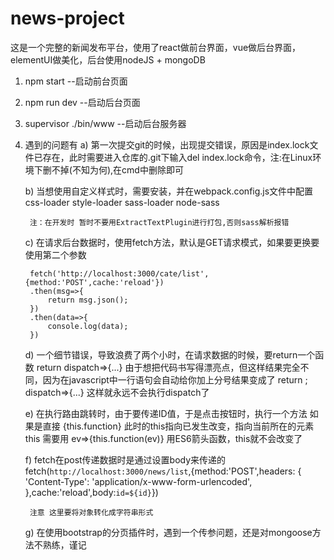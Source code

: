 # news-project
这是一个完整的新闻发布平台，使用了react做前台界面，vue做后台界面，elementUI做美化，后台使用nodeJS + mongoDB


1. npm start --启动前台页面

2. npm run dev --启动后台页面

3. supervisor ./bin/www  --启动后台服务器

4. 遇到的问题有
    a) 第一次提交git的时候，出现提交错误，原因是index.lock文件已存在，此时需要进入仓库的.git下输入del index.lock命令，注:在Linux环境下删不掉(不知为何),在cmd中删除即可

    b) 当想使用自定义样式时，需要安装，并在webpack.config.js文件中配置
        css-loader  style-loader  sass-loader  node-sass

        注：在开发时 暂时不要用ExtractTextPlugin进行打包,否则sass解析报错
    
    c) 在请求后台数据时，使用fetch方法，默认是GET请求模式，如果要更换要使用第二个参数

        fetch('http://localhost:3000/cate/list',{method:'POST',cache:'reload'})
        .then(msg=>{
            return msg.json();
        })
        .then(data=>{
            console.log(data);
        })
    d) 一个细节错误，导致浪费了两个小时，在请求数据的时候，要return一个函数
        return 
        dispatch=>{...}
        由于想把代码书写得漂亮点，但这样结果完全不同，因为在javascript中一行语句会自动给你加上分号结果变成了
        return ;
        dispatch=>{...}
        这样就永远不会执行dispatch了

    e) 在执行路由跳转时，由于要传递ID值，于是点击按钮时，执行一个方法
        如果是直接 {this.function} 此时的this指向已发生改变，指向当前所在的元素this
        需要用 ev=>{this.function(ev)} 用ES6箭头函数，this就不会改变了

    f) fetch在post传递数据时是通过设置body来传递的
        fetch(`http://localhost:3000/news/list`,{method:'POST',headers: { 'Content-Type': 'application/x-www-form-urlencoded', },cache:'reload',body:`id=${id}`})

        注意 这里要将对象转化成字符串形式

    g) 在使用bootstrap的分页插件时，遇到一个传参问题，还是对mongoose方法不熟练，谨记
